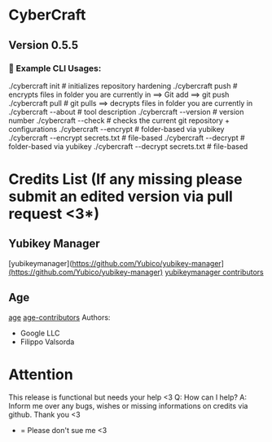 # CyberCraft


## Version 0.5.5

### 🧪 Example CLI Usages:

./cybercraft init         # initializes repository hardening
./cybercraft push                 # encrypts files in folder you are currently in ==> Git add ==> git push
./cybercraft pull                 # git pulls ==> decrypts files in folder you are currently in
./cybercraft --about              # tool description
./cybercraft --version            # version number
./cybercraft --check              # checks the current git repository + configurations
./cybercraft --encrypt            # folder-based via yubikey
./cybercraft --encrypt secrets.txt  # file-based
./cybercraft --decrypt            # folder-based via yubikey
./cybercraft --decrypt secrets.txt  # file-based


# Credits List (If any missing please submit an edited version via pull request <3*)
## Yubikey Manager
[yubikeymanager](https://github.com/Yubico/yubikey-manager](https://github.com/Yubico/yubikey-manager)
[yubikeymanager contributors](https://github.com/Yubico/yubikey-manager/graphs/contributors)
## Age
[age](https://github.com/FiloSottile/age)
[age-contributors](https://github.com/FiloSottile/age/graphs/contributors)
 Authors:
 - Google LLC
 - Filippo Valsorda

# Attention
This release is functional but needs your help <3
Q: How can I help?
A: Inform me over any bugs, wishes or missing informations on credits via github. Thank you <3


* = Please don't sue me <3
